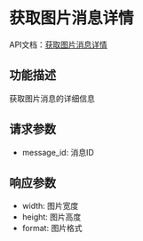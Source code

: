 # 获取图片消息详情

API文档：[获取图片消息详情](https://napcat.apifox.cn/226657066e0.md)

## 功能描述
获取图片消息的详细信息

## 请求参数
- message_id: 消息ID

## 响应参数
- width: 图片宽度
- height: 图片高度
- format: 图片格式
